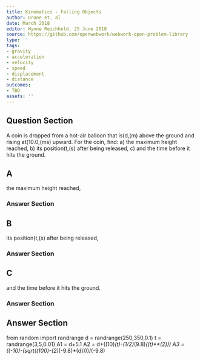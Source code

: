 ```yaml
---
title: Kinematics - Falling Objects
author: Urone et. al
date: March 2018
editor: Wynne Reichheld, 25 June 2018
source: https://github.com/openwebwork/webwork-open-problem-library
type: ''
tags:
- gravity
- acceleration
- velocity
- speed
- displacement
- distance
outcomes:
- TBD
assets: ''
---
```


## Question Section 

A coin is dropped from a hot-air balloon that is(d,(m) above the ground and rising at(10.0,(ms) upward. For the coin, find:
a) the maximum height reached,
b)  its position(t,(s) after being released,
c) and the time before it hits the ground.
## A
the maximum height reached,
### Answer Section
## B
 its position(t,(s) after being released,
### Answer Section
## C
and the time before it hits the ground.
### Answer Section


## Answer Section

from random import randrange
d = randrange(250,350,0.1)
t = randrange(3,5,0.01)
A1 = d+5.1
A2 = d+((10)*(t)-(1/2)*(9.8)*((t)**(2)))
A3 = ((-10)-(sqrt((100)-(2)*(-9.8)*(d))))/(-9.8)
